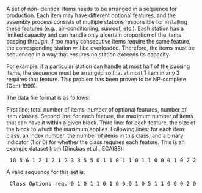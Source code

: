 A set of non-identical items needs to be arranged in a sequence for production. Each item may have different optional features, and the assembly process consists of multiple stations responsible for installing these features (e.g., air-conditioning, sunroof, etc.). Each station has a limited capacity and can handle only a certain proportion of the items passing through. If too many consecutive items require the same feature, the corresponding station will be overloaded. Therefore, the items must be sequenced in a way that ensures no station exceeds its capacity.

For example, if a particular station can handle at most half of the passing items, the sequence must be arranged so that at most 1 item in any 2 requires that feature. This problem has been proven to be NP-complete (Gent 1999).

The data file format is as follows:

First line: total number of items, number of optional features, number of item classes.
Second line: for each feature, the maximum number of items that can have it within a given block.
Third line: for each feature, the size of the block to which the maximum applies.
Following lines: for each item class, an index number, the number of items in this class, and a binary indicator (1 or 0) for whether the class requires each feature.
This is an example dataset from (Dincbas et al., ECAI88):

<pre> 10 5 6 1 2 1 2 1 2 3 3 5 5 0 1 1 0 1 1 0 1 1 0 0 0 1 0 2 2 0 1 0 0 1 3 2 0 1 0 1 0 4 2 1 0 1 0 0 5 2 1 1 0 0 0 </pre>
A valid sequence for this set is:

<pre> Class Options req. 0 1 0 1 1 0 1 0 0 0 1 0 5 1 1 0 0 0 2 0 1 0 0 1 4 1 0 1 0 0 3 0 1 0 1 0 3 0 1 0 1 0 4 1 0 1 0 0 2 0 1 0 0 1 5 1 1 0 0 0 </pre>